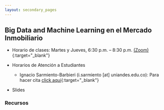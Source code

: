 ```yaml
---
layout: secondary_pages
---
```


## Big Data and Machine Learning en el Mercado Inmobiliario 


- Horario de clases: Martes y Jueves, 6:30 p.m. – 8:30 p.m. [(Zoom)](https://uniandes-edu-co.zoom.us/j/87832981340){:target="_blank"}
- Horarios de Atención a Estudiantes
	- Ignacio Sarmiento-Barbieri (i.sarmiento [at] uniandes.edu.co): Para hacer cita [click aqui](https://calendly.com/i-sarmiento/horarios-atencion-estudiantes){:target="_blank"}
	

- Slides
	<!-- - [Lecture 1](BDML/Lecture1.pdf){:target="_blank"}
	- [Lecture 2](BDML/Lecture2.pdf){:target="_blank"}
	- [Lecture 3](BDML/Lecture3.pdf){:target="_blank"}
	- [Lecture 4](BDML/Lecture4.pdf){:target="_blank"} -->


 
### Recursos
